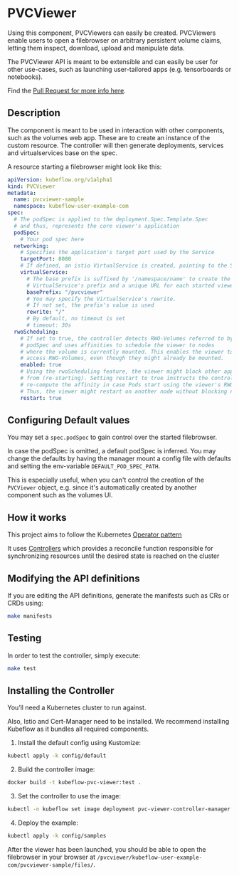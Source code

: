 # PVCViewer

Using this component, PVCViewers can easily be created. PVCViewers enable users to open a filebrowser on arbitrary persistent volume claims, letting them inspect, download, upload and manipulate data. 

The PVCViewer API is meant to be extensible and can easily be user for other use-cases, such as launching user-tailored apps (e.g. tensorboards or notebooks).

Find the [Pull Request for more info here](https://github.com/kubeflow/kubeflow/pull/6876).

## Description
The component is meant to be used in interaction with other components, such as the volumes web app. These are to create an instance of the custom resource.
The controller will then generate deployments, services and virtualservices base on the spec.

A resource starting a filebrowser might look like this:

```yaml
apiVersion: kubeflow.org/v1alpha1
kind: PVCViewer
metadata:
  name: pvcviewer-sample
  namespace: kubeflow-user-example-com
spec:
  # The podSpec is applied to the deployment.Spec.Template.Spec
  # and thus, represents the core viewer's application
  podSpec:
    # Your pod spec here
  networking:
    # Specifies the application's target port used by the Service
    targetPort: 8080
    # If defined, an istio VirtualService is created, pointing to the Service
    virtualService:
      # The base prefix is suffixed by '/namespace/name' to create the
      # VirtualService's prefix and a unique URL for each started viewer
      basePrefix: "/pvcviewer"
      # You may specify the VirtualService's rewrite.
      # If not set, the prefix's value is used
      rewrite: "/"
      # By default, no timeout is set
      # timeout: 30s
  rwoScheduling:
    # If set to true, the controller detects RWO-Volumes referred to by the
    # podSpec and uses affinities to schedule the viewer to nodes
    # where the volume is currently mounted. This enables the viewer to
    # access RWO-Volumes, even though they might already be mounted.
    enabled: true
    # Using the rwoScheduling feature, the viewer might block other application
    # from (re-starting). Setting restart to true instructs the controller to
    # re-compute the affinity in case Pods start using the viewer's RWO-Volumes.
    # Thus, the viewer might restart on another node without blocking new Pods.
    restart: true
```

## Configuring Default values

You may set a `spec.podSpec` to gain control over the started filebrowser. 

In case the podSpec is omitted, a default podSpec is inferred.
You may change the defaults by having the manager mount a config file with defaults and setting the env-variable `DEFAULT_POD_SPEC_PATH`. 

This is especially useful, when you can't control the creation of the `PVCViewer` object, e.g. since it's automatically created by another component such as the volumes UI.

## How it works
This project aims to follow the Kubernetes [Operator pattern](https://kubernetes.io/docs/concepts/extend-kubernetes/operator/)

It uses [Controllers](https://kubernetes.io/docs/concepts/architecture/controller/) 
which provides a reconcile function responsible for synchronizing resources until the desired state is reached on the cluster 

## Modifying the API definitions
If you are editing the API definitions, generate the manifests such as CRs or CRDs using:

```sh
make manifests
```

## Testing 

In order to test the controller, simply execute:

```sh
make test
```

## Installing the Controller

You’ll need a Kubernetes cluster to run against.

Also, Istio and Cert-Manager need to be installed. 
We recommend installing Kubeflow as it bundles all required components.

1. Install the default config using Kustomize:

```sh
kubectl apply -k config/default
```

2. Build the controller image:
	
```sh
docker build -t kubeflow-pvc-viewer:test .
```
	
3. Set the controller to use the image:

```sh
kubectl -n kubeflow set image deployment pvc-viewer-controller-manager manager=kubeflow-pvc-viewer:test
```

4. Deploy the example:

```sh
kubectl apply -k config/samples
```

After the viewer has been launched, you should be able to open the filebrowser in your browser at `/pvcviewer/kubeflow-user-example-com/pvcviewer-sample/files/`.